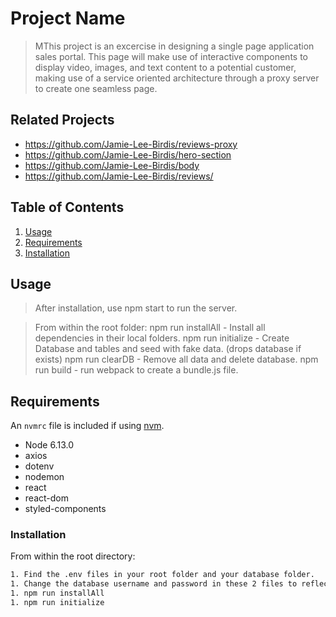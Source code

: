# Project Name

> MThis project is an excercise in designing a single page application sales portal. This page will make use of interactive components to display video, images, and text content to a potential customer, making use of a service oriented architecture through a proxy server to create one seamless page.


## Related Projects

  - https://github.com/Jamie-Lee-Birdis/reviews-proxy
  - https://github.com/Jamie-Lee-Birdis/hero-section
  - https://github.com/Jamie-Lee-Birdis/body
  - https://github.com/Jamie-Lee-Birdis/reviews/

## Table of Contents

1. [Usage](#Usage)
1. [Requirements](#requirements)
1. [Installation](#installation)

## Usage
> After installation, use npm start to run the server.
>

> From within the root folder:
> npm run installAll - Install all dependencies in their local folders.
> npm run initialize - Create Database and tables and seed with fake data. (drops database if exists)
> npm run clearDB - Remove all data and delete database.
> npm run build - run webpack to create a bundle.js file.


## Requirements

An `nvmrc` file is included if using [nvm](https://github.com/creationix/nvm).

- Node 6.13.0
- axios
- dotenv
- nodemon
- react
- react-dom
- styled-components

### Installation

From within the root directory:

```sh
1. Find the .env files in your root folder and your database folder.
1. Change the database username and password in these 2 files to reflect your setup.
1. npm run installAll
1. npm run initialize
```